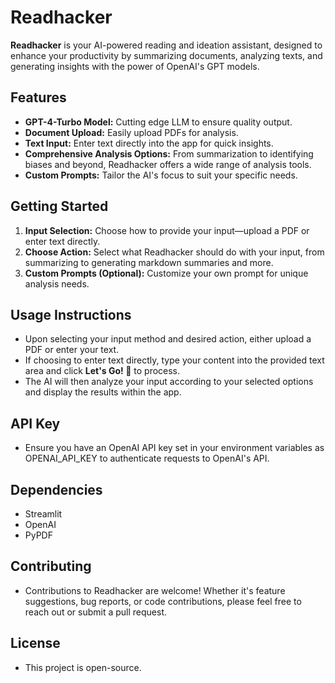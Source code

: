 # Readhacker

**Readhacker** is your AI-powered reading and ideation assistant, designed to enhance your productivity by summarizing documents, analyzing texts, and generating insights with the power of OpenAI's GPT models.

## Features

- **GPT-4-Turbo Model:** Cutting edge LLM to ensure quality output.
- **Document Upload:** Easily upload PDFs for analysis.
- **Text Input:** Enter text directly into the app for quick insights.
- **Comprehensive Analysis Options:** From summarization to identifying biases and beyond, Readhacker offers a wide range of analysis tools.
- **Custom Prompts:** Tailor the AI's focus to suit your specific needs.

## Getting Started

1. **Input Selection:** Choose how to provide your input—upload a PDF or enter text directly.
2. **Choose Action:** Select what Readhacker should do with your input, from summarizing to generating markdown summaries and more.
3. **Custom Prompts (Optional):** Customize your own prompt for unique analysis needs.

## Usage Instructions

- Upon selecting your input method and desired action, either upload a PDF or enter your text.
- If choosing to enter text directly, type your content into the provided text area and click **Let's Go! :rocket:** to process.
- The AI will then analyze your input according to your selected options and display the results within the app.

## API Key

- Ensure you have an OpenAI API key set in your environment variables as OPENAI_API_KEY to authenticate requests to OpenAI's API.

## Dependencies

- Streamlit
- OpenAI
- PyPDF

## Contributing

- Contributions to Readhacker are welcome! Whether it's feature suggestions, bug reports, or code contributions, please feel free to reach out or submit a pull request.

## License

- This project is open-source.
